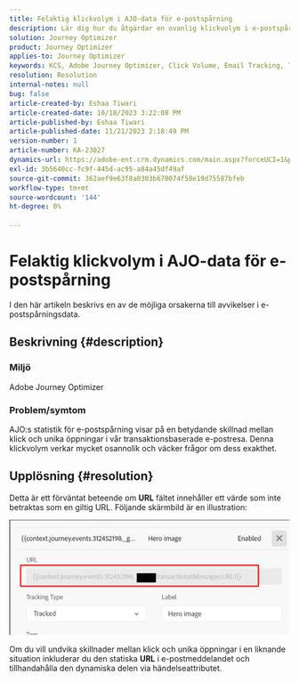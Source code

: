 ```yaml
---
title: Felaktig klickvolym i AJO-data för e-postspårning
description: Lär dig hur du åtgärdar en ovanlig klickvolym i e-postspårningsdata.
solution: Journey Optimizer
product: Journey Optimizer
applies-to: Journey Optimizer
keywords: KCS, Adobe Journey Optimizer, Click Volume, Email Tracking, Transactional Email Journey
resolution: Resolution
internal-notes: null
bug: false
article-created-by: Eshaa Tiwari
article-created-date: 10/18/2023 3:22:08 PM
article-published-by: Eshaa Tiwari
article-published-date: 11/21/2023 2:18:49 PM
version-number: 1
article-number: KA-23027
dynamics-url: https://adobe-ent.crm.dynamics.com/main.aspx?forceUCI=1&pagetype=entityrecord&etn=knowledgearticle&id=93b72d14-ca6d-ee11-8df0-6045bd006a22
exl-id: 3b5640cc-fc9f-445d-ac95-a84a45df49af
source-git-commit: 362aef9e63f8a0303b670074f58e19d75587bfeb
workflow-type: tm+mt
source-wordcount: '144'
ht-degree: 0%

---
```


# Felaktig klickvolym i AJO-data för e-postspårning


I den här artikeln beskrivs en av de möjliga orsakerna till avvikelser i e-postspårningsdata.

## Beskrivning {#description}


### Miljö

Adobe Journey Optimizer

### Problem/symtom

AJO:s statistik för e-postspårning visar på en betydande skillnad mellan klick och unika öppningar i vår transaktionsbaserade e-postresa. Denna klickvolym verkar mycket osannolik och väcker frågor om dess exakthet.


## Upplösning {#resolution}


Detta är ett förväntat beteende om <b>URL</b> fältet innehåller ett värde som inte betraktas som en giltig URL. Följande skärmbild är en illustration:

![](assets/4f440bc7-aa84-ee11-8179-6045bd006149.png)

Om du vill undvika skillnader mellan klick och unika öppningar i en liknande situation inkluderar du den statiska <b>URL</b> i e-postmeddelandet och tillhandahålla den dynamiska delen via händelseattributet.
